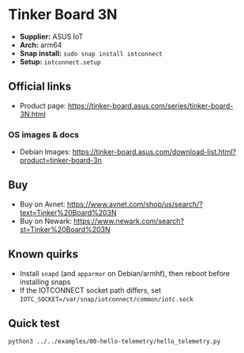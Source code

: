 # Tinker Board 3N

- **Supplier:** ASUS IoT
- **Arch:** arm64
- **Snap install:** `sudo snap install iotconnect`
- **Setup:** `iotconnect.setup`

## Official links
- Product page: https://tinker-board.asus.com/series/tinker-board-3N.html

### OS images & docs
- Debian Images: https://tinker-board.asus.com/download-list.html?product=tinker-board-3n

## Buy
- Buy on Avnet: https://www.avnet.com/shop/us/search/?text=Tinker%20Board%203N
- Buy on Newark: https://www.newark.com/search?st=Tinker%20Board%203N

## Known quirks
- Install `snapd` (and `apparmor` on Debian/armhf), then reboot before installing snaps
- If the IOTCONNECT socket path differs, set `IOTC_SOCKET=/var/snap/iotconnect/common/iotc.sock`

## Quick test
```bash
python3 ../../examples/00-hello-telemetry/hello_telemetry.py
```